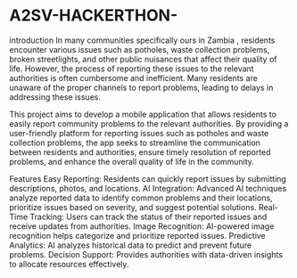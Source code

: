 # A2SV-HACKERTHON-
 introduction
In many communities specifically ours in Zambia , residents encounter various issues such as potholes, 
waste collection problems, broken streetlights, and other public nuisances that affect their quality of life.
However, the process of reporting these issues to the relevant authorities is often cumbersome and inefficient.
Many residents are unaware of the proper channels to report problems, leading to delays in addressing these issues. 

This project aims to develop a mobile application that allows residents to easily report community problems to the relevant authorities. 
By providing a user-friendly platform for reporting issues such as potholes and waste collection problems, 
the app seeks to streamline the communication between residents and authorities, ensure timely resolution of reported problems,
and enhance the overall quality of life in the community.

Features
Easy Reporting: Residents can quickly report issues by submitting descriptions, photos, and locations.
AI Integration: Advanced AI techniques analyze reported data to identify common problems and their locations, 
prioritize issues based on severity, and suggest potential solutions.
Real-Time Tracking: Users can track the status of their reported issues and receive updates from authorities.
Image Recognition: AI-powered image recognition helps categorize and prioritize reported issues.
Predictive Analytics: AI analyzes historical data to predict and prevent future problems.
Decision Support: Provides authorities with data-driven insights to allocate resources effectively.

